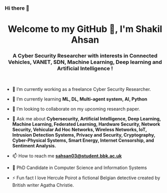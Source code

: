 ### Hi there 👋

<!--
**mail2sia/mail2sia** is a ✨ _special_ ✨ repository because its `README.md` (this file) appears on your GitHub profile.

Here are some ideas to get you started:

- 🔭 I’m currently working on ...
- 🌱 I’m currently learning ...
- 👯 I’m looking to collaborate on ...
- 🤔 I’m looking for help with ...
- 💬 Ask me about ...
- 📫 How to reach me: ...
- 😄 Pronouns: ...
- ⚡ Fun fact: ...
-->

<h1 align="center">Welcome to my GitHub 👋, I'm Shakil Ahsan</h1>
<h3 align="center">A Cyber Security Researcher with interests in Connected Vehicles, VANET, SDN, Machine Learning, Deep learning and Artificial Intelligence !</h3>
<br />

- 🔭 I’m currently working as a freelance Cyber Security Researcher. 

- 🌱 I’m currently learning **ML, DL, Multi-agent system, AI, Python**

- 👯 I’m looking to collaborate on my upcoming research paper.

- 💬 Ask me about **Cybersecurity, Artificial Intelligence, Deep Learning, Machine Learning, Federated Learning, Hardware Security, Network Security, Vehicular Ad Hoc Networks, Wireless Networks, IoT, Intrusion Detection Systems, Privacy and Security, Cryptography, Cyber-Physical Systems, Smart Energy, Internet Censorship, and Sentiment Analysis.**

- 📫 How to reach me **sahsan03@student.bbk.ac.uk**

- 📌 PhD Candidate in Computer Science and Information Systems

- ⚡ Fun fact I love Hercule Poirot a fictional Belgian detective created by British writer Agatha Christie. 
